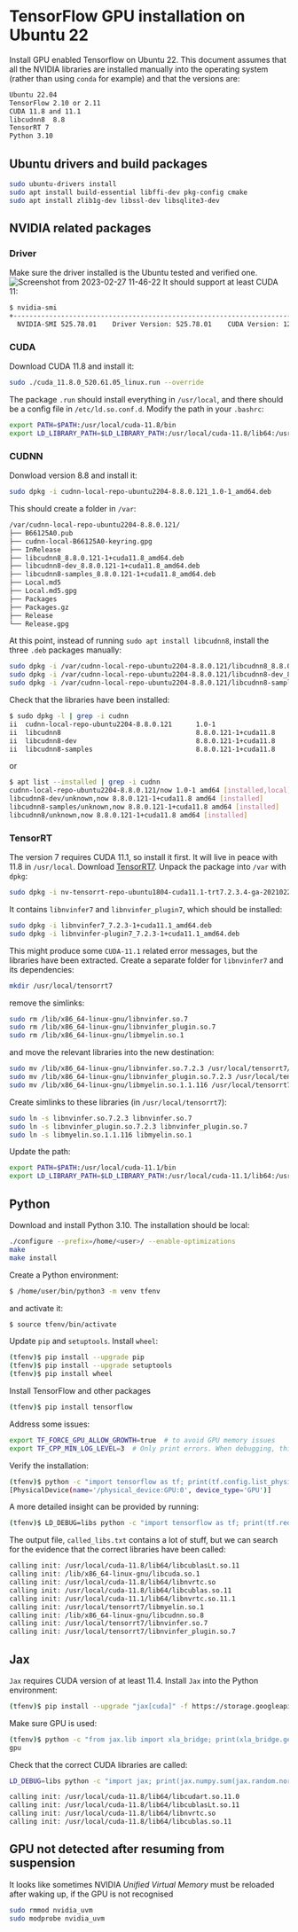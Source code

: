 # TensorFlow GPU installation on Ubuntu 22
Install GPU enabled Tensorflow on Ubuntu 22. This document assumes that all the NVIDIA libraries are installed manually into the operating system (rather than using `conda` for example) and that the versions are:
```bash
Ubuntu 22.04
TensorFlow 2.10 or 2.11
CUDA 11.8 and 11.1
libcudnn8  8.8
TensorRT 7
Python 3.10
```
## Ubuntu drivers and build packages
```bash
sudo ubuntu-drivers install
sudo apt install build-essential libffi-dev pkg-config cmake
sudo apt install zlib1g-dev libssl-dev libsqlite3-dev
```
## NVIDIA related packages
### Driver
Make sure the driver installed is the Ubuntu tested and verified one.
![Screenshot from 2023-02-27 11-46-22](https://user-images.githubusercontent.com/37543656/221555859-99025c67-c3da-457e-bc91-d27ff899f313.png)
It should support at least CUDA 11:
```bash
$ nvidia-smi    
+-----------------------------------------------------------------------------+
  NVIDIA-SMI 525.78.01    Driver Version: 525.78.01    CUDA Version: 12.0
```
### CUDA
Download CUDA 11.8 and install it:
```bash
sudo ./cuda_11.8.0_520.61.05_linux.run --override
```
The package `.run` should install everything in `/usr/local`, and there should be a config file in `/etc/ld.so.conf.d`. Modify the path in your `.bashrc`:
```bash
export PATH=$PATH:/usr/local/cuda-11.8/bin
export LD_LIBRARY_PATH=$LD_LIBRARY_PATH:/usr/local/cuda-11.8/lib64:/usr/local/cuda-11.8/extras/CUPTI/lib64
```
### CUDNN
Donwload version 8.8 and install it:
```bash
sudo dpkg -i cudnn-local-repo-ubuntu2204-8.8.0.121_1.0-1_amd64.deb
```
This should create a folder in `/var`:
```bash
/var/cudnn-local-repo-ubuntu2204-8.8.0.121/
├── B66125A0.pub
├── cudnn-local-B66125A0-keyring.gpg
├── InRelease
├── libcudnn8_8.8.0.121-1+cuda11.8_amd64.deb
├── libcudnn8-dev_8.8.0.121-1+cuda11.8_amd64.deb
├── libcudnn8-samples_8.8.0.121-1+cuda11.8_amd64.deb
├── Local.md5
├── Local.md5.gpg
├── Packages
├── Packages.gz
├── Release
└── Release.gpg
```
At this point, instead of running `sudo apt install libcudnn8`, install the three `.deb` packages manually:
```bash
sudo dpkg -i /var/cudnn-local-repo-ubuntu2204-8.8.0.121/libcudnn8_8.8.0.121-1+cuda11.8_amd64.deb
sudo dpkg -i /var/cudnn-local-repo-ubuntu2204-8.8.0.121/libcudnn8-dev_8.8.0.121-1+cuda11.8_amd64.deb
sudo dpkg -i /var/cudnn-local-repo-ubuntu2204-8.8.0.121/libcudnn8-samples_8.8.0.121-1+cuda11.8_amd64.deb
```
Check that the libraries have been installed:
```bash
$ sudo dpkg -l | grep -i cudnn
ii  cudnn-local-repo-ubuntu2204-8.8.0.121      1.0-1                                   amd64        cudnn-local repository configuration files
ii  libcudnn8                                  8.8.0.121-1+cuda11.8                    amd64        cuDNN runtime libraries
ii  libcudnn8-dev                              8.8.0.121-1+cuda11.8                    amd64        cuDNN development libraries and headers
ii  libcudnn8-samples                          8.8.0.121-1+cuda11.8                    amd64        cuDNN samples
```
or
```bash
$ apt list --installed | grep -i cudnn
cudnn-local-repo-ubuntu2204-8.8.0.121/now 1.0-1 amd64 [installed,local]
libcudnn8-dev/unknown,now 8.8.0.121-1+cuda11.8 amd64 [installed]
libcudnn8-samples/unknown,now 8.8.0.121-1+cuda11.8 amd64 [installed]
libcudnn8/unknown,now 8.8.0.121-1+cuda11.8 amd64 [installed]
```
### TensorRT
The version 7 requires CUDA 11.1, so install it first. It will live in peace with 11.8 in `/usr/local`. Download [TensorRT7](https://developer.nvidia.com/compute/machine-learning/tensorrt/secure/7.2.3/local_repos/nv-tensorrt-repo-ubuntu1804-cuda11.1-trt7.2.3.4-ga-20210226_1-1_amd64.deb). Unpack the package into `/var` with `dpkg`:
```bash
sudo dpkg -i nv-tensorrt-repo-ubuntu1804-cuda11.1-trt7.2.3.4-ga-20210226_1-1_amd64.deb
```
It contains `libnvinfer7` and `libnvinfer_plugin7`, which should be installed:
```bash
sudo dpkg -i libnvinfer7_7.2.3-1+cuda11.1_amd64.deb
sudo dpkg -i libnvinfer-plugin7_7.2.3-1+cuda11.1_amd64.deb
```
This might produce some `CUDA-11.1` related error messages, but the libraries have been extracted. Create a separate folder for `libnvinfer7` and its dependencies:
```bash
mkdir /usr/local/tensorrt7
```
remove the simlinks:
```bash
sudo rm /lib/x86_64-linux-gnu/libnvinfer.so.7
sudo rm /lib/x86_64-linux-gnu/libnvinfer_plugin.so.7
sudo rm /lib/x86_64-linux-gnu/libmyelin.so.1
```
and move the relevant libraries into the new destination:
```bash
sudo mv /lib/x86_64-linux-gnu/libnvinfer.so.7.2.3 /usr/local/tensorrt7/
sudo mv /lib/x86_64-linux-gnu/libnvinfer_plugin.so.7.2.3 /usr/local/tensorrt7/
sudo mv /lib/x86_64-linux-gnu/libmyelin.so.1.1.116 /usr/local/tensorrt7/
```
Create simlinks to these libraries (in `/usr/local/tensorrt7`):
```bash
sudo ln -s libnvinfer.so.7.2.3 libnvinfer.so.7
sudo ln -s libnvinfer_plugin.so.7.2.3 libnvinfer_plugin.so.7
sudo ln -s libmyelin.so.1.1.116 libmyelin.so.1
```
Update the path:
```bash
export PATH=$PATH:/usr/local/cuda-11.1/bin
export LD_LIBRARY_PATH=$LD_LIBRARY_PATH:/usr/local/cuda-11.1/lib64:/usr/local/cuda-11.1/extras/CUPTI/lib64:/usr/local/tensorrt7
```
## Python
Download and install Python 3.10. The installation should be local:
```bash
./configure --prefix=/home/<user>/ --enable-optimizations
make
make install
```
Create a Python environment:
```bash
$ /home/user/bin/python3 -m venv tfenv
```
and activate it:
```bash
$ source tfenv/bin/activate
```
Update `pip` and `setuptools`. Install `wheel`:
```bash
(tfenv)$ pip install --upgrade pip
(tfenv)$ pip install --upgrade setuptools
(tfenv)$ pip install wheel
```
Install TensorFlow and other packages
```bash
(tfenv)$ pip install tensorflow
```
Address some issues:
```bash
export TF_FORCE_GPU_ALLOW_GROWTH=true  # to avoid GPU memory issues
export TF_CPP_MIN_LOG_LEVEL=3  # Only print errors. When debugging, this should set to 0
```
Verify the installation:
```bash
(tfenv)$ python -c "import tensorflow as tf; print(tf.config.list_physical_devices('GPU'))"
[PhysicalDevice(name='/physical_device:GPU:0', device_type='GPU')]
```
A more detailed insight can be provided by running:
```bash
(tfenv)$ LD_DEBUG=libs python -c "import tensorflow as tf; print(tf.reduce_sum(tf.random.normal([1000, 1000])))" > called_libs.txt 2>&1
```
The output file, `called_libs.txt` contains a lot of stuff, but we can search for the evidence that the correct libraries have been called:
```bash
calling init: /usr/local/cuda-11.8/lib64/libcublasLt.so.11
calling init: /lib/x86_64-linux-gnu/libcuda.so.1
calling init: /usr/local/cuda-11.8/lib64/libnvrtc.so
calling init: /usr/local/cuda-11.8/lib64/libcublas.so.11
calling init: /usr/local/cuda-11.1/lib64/libnvrtc.so.11.1
calling init: /usr/local/tensorrt7/libmyelin.so.1
calling init: /lib/x86_64-linux-gnu/libcudnn.so.8
calling init: /usr/local/tensorrt7/libnvinfer.so.7
calling init: /usr/local/tensorrt7/libnvinfer_plugin.so.7
```
## Jax
`Jax` requires CUDA version of at least 11.4. Install `Jax` into the Python environment:
```bash
(tfenv)$ pip install --upgrade "jax[cuda]" -f https://storage.googleapis.com/jax-releases/jax_cuda_releases.html
```
Make sure GPU is used:
```bash
(tfenv)$ python -c "from jax.lib import xla_bridge; print(xla_bridge.get_backend().platform)"
gpu
```
Check that the correct CUDA libraries are called:
```bash
LD_DEBUG=libs python -c "import jax; print(jax.numpy.sum(jax.random.normal(jax.random.PRNGKey(0),(1000, 1000))))" > jax_libs.txt 2>&1
```
```bash
calling init: /usr/local/cuda-11.8/lib64/libcudart.so.11.0
calling init: /usr/local/cuda-11.8/lib64/libcublasLt.so.11
calling init: /usr/local/cuda-11.8/lib64/libnvrtc.so
calling init: /usr/local/cuda-11.8/lib64/libcublas.so.11
```
## GPU not detected after resuming from suspension
It looks like sometimes NVIDIA _Unified Virtual Memory_ must be reloaded after waking up, if the GPU is not recognised
```bash
sudo rmmod nvidia_uvm
sudo modprobe nvidia_uvm
```
